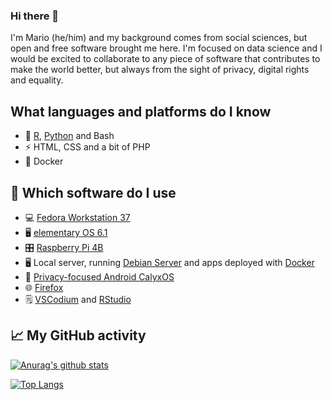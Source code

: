 ### Hi there 👋

I'm Mario (he/him) and my background comes from social sciences, but open and free software brought me here. I'm focused on data science and I would be excited to collaborate to any piece of software that contributes to make the world better, but always from the sight of privacy, digital rights and equality.

## What languages and platforms do I know
- 🔭 [R](https://www.r-project.org/), [Python](https://python.org) and Bash
- ⚡ HTML, CSS and a bit of PHP
- 🐳 Docker

## 🤔 Which software do I use

- 💻 [Fedora Workstation 37](https://getfedora.org/)
- 🖥️ [elementary OS 6.1](https://elementary.io/)
- 🎛 [Raspberry Pi 4B](https://www.raspberrypi.com/products/raspberry-pi-4-model-b/specifications/)
- 🖥️ Local server, running [Debian Server](https://www.debian.org/index.es.html) and apps deployed with [Docker](https://www.docker.com/)
- 📱 [Privacy-focused Android CalyxOS](https://www.calyxos.org/)
- 🌐 [Firefox](https://www.mozilla.org/en-US/firefox/new/)
- 🗒️ [VSCodium](https://vscodium.com/) and [RStudio](https://posit.co/)

## 📈 My GitHub activity

[![Anurag's github stats](https://github-readme-stats.vercel.app/api?username=myanesp)](https://github.com/myanesp)

[![Top Langs](https://github-readme-stats.vercel.app/api/top-langs/?username=myanesp&layout=compact)](https://github.com/myanesp)
<!--
**myanesp/myanesp** is a ✨ _special_ ✨ repository because its `README.md` (this file) appears on your GitHub profile.

Here are some ideas to get you started:

- 🔭 I’m currently working on ...
- 🌱 I’m currently learning ...
- 👯 I’m looking to collaborate on ...
- 🤔 I’m looking for help with ...
- 💬 Ask me about ...
- 📫 How to reach me: ...
- 😄 Pronouns: ...
- ⚡ Fun fact: ...
-->
